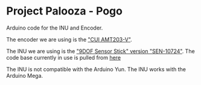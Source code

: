 # Project Palooza - Pogo
Arduino code for the INU and Encoder.

The encoder we are using is the ["CUI AMT203-V"](https://www.digikey.com/product-detail/en/cui-inc/AMT203-V/102-2050-ND/2278846).

The INU we are using is the ["9DOF Sensor Stick" version "SEN-10724"](https://www.sparkfun.com/products/retired/10724).
The code base currently in use is pulled from [here](https://github.com/Razor-AHRS/razor-9dof-ahrs/wiki/Tutorial#setting-up-the-hardware)

The INU is not compatible with the Arduino Yun.
The INU works with the Arduino Mega.
